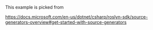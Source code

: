 

This example is picked from

https://docs.microsoft.com/en-us/dotnet/csharp/roslyn-sdk/source-generators-overview#get-started-with-source-generators


